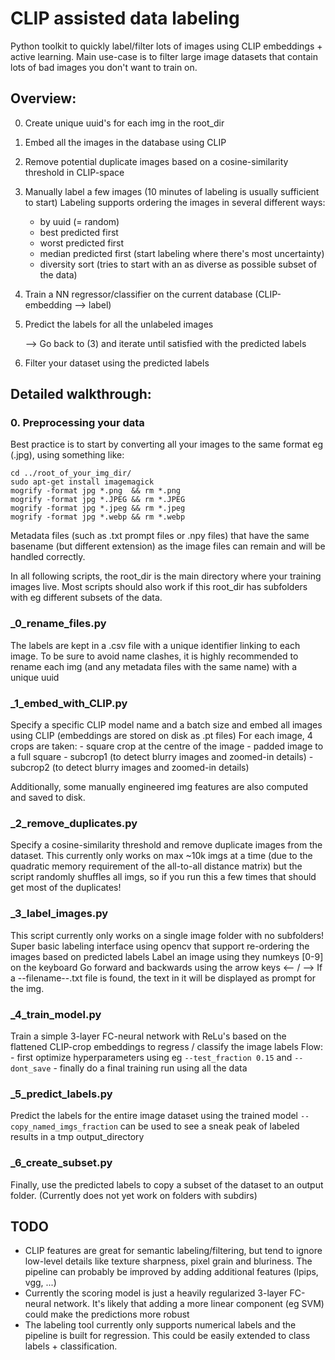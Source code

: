 # CLIP assisted data labeling
Python toolkit to quickly label/filter lots of images using CLIP embeddings + active learning.
Main use-case is to filter large image datasets that contain lots of bad images you don't want to train on.

## Overview:
0. Create unique uuid's for each img in the root_dir
1. Embed all the images in the database using CLIP
2. Remove potential duplicate images based on a cosine-similarity threshold in CLIP-space
3. Manually label a few images (10 minutes of labeling is usually sufficient to start)
Labeling supports ordering the images in several different ways:
    - by uuid (= random)
    - best predicted first
    - worst predicted first
    - median predicted first (start labeling where there's most uncertainty)
    - diversity sort (tries to start with an as diverse as possible subset of the data)
4. Train a NN regressor/classifier on the current database (CLIP-embedding --> label)
5. Predict the labels for all the unlabeled images	

	--> Go back to (3) and iterate until satisfied with the predicted labels
6. Filter your dataset using the predicted labels


## Detailed walkthrough:

### 0. Preprocessing your data
Best practice is to start by converting all your images to the same format eg (.jpg), using something like:

```
cd ../root_of_your_img_dir/
sudo apt-get install imagemagick
mogrify -format jpg *.png  && rm *.png
mogrify -format jpg *.JPEG && rm *.JPEG
mogrify -format jpg *.jpeg && rm *.jpeg
mogrify -format jpg *.webp && rm *.webp
```

Metadata files (such as .txt prompt files or .npy files) that have the same basename (but different extension) as the image files can remain and will be handled correctly.

In all following scripts, the root_dir is the main directory where your training images live.
Most scripts should also work if this root_dir has subfolders with eg different subsets of the data.

### _0_rename_files.py
The labels are kept in a .csv file with a unique identifier linking to each image.
To be sure to avoid name clashes, it is highly recommended to rename each img (and any metadata files with the same name) with a unique uuid

### _1_embed_with_CLIP.py
Specify a specific CLIP model name and a batch size and embed all images using CLIP (embeddings are stored on disk as .pt files)
For each image, 4 crops are taken:
	- square crop at the centre of the image
	- padded image to a full square
	- subcrop1 (to detect blurry images and zoomed-in details)
	- subcrop2 (to detect blurry images and zoomed-in details)
	
Additionally, some manually engineered img features are also computed and saved to disk.
	
### _2_remove_duplicates.py
Specify a cosine-similarity threshold and remove duplicate images from the dataset.
This currently only works on max ~10k imgs at a time (due to the quadratic memory requirement of the all-to-all distance matrix)
but the script randomly shuffles all imgs, so if you run this a few times that should get most of the duplicates!

### _3_label_images.py
This script currently only works on a single image folder with no subfolders!
Super basic labeling interface using opencv that support re-ordering the images based on predicted labels
Label an image using they numkeys [0-9] on the keyboard
Go forward and backwards using the arrow keys <-- / -->
If a --filename--.txt file is found, the text in it will be displayed as prompt for the img.

### _4_train_model.py
Train a simple 3-layer FC-neural network with ReLu's based on the flattened CLIP-crop embeddings to regress / classify the image labels
Flow:
	- first optimize hyperparameters using eg `--test_fraction 0.15` and `--dont_save`
	- finally do a final training run using all the data

### _5_predict_labels.py
Predict the labels for the entire image dataset using the trained model
`--copy_named_imgs_fraction` can be used to see a sneak peak of labeled results in a tmp output_directory

### _6_create_subset.py
Finally, use the predicted labels to copy a subset of the dataset to an output folder.
(Currently does not yet work on folders with subdirs)

## TODO
- CLIP features are great for semantic labeling/filtering, but tend to ignore low-level details like texture sharpness, pixel grain and bluriness.
The pipeline can probably be improved by adding additional features (lpips, vgg, ...)
- Currently the scoring model is just a heavily regularized 3-layer FC-neural network. It's likely that adding a more linear component (eg SVM) could make the predictions more robust
- The labeling tool currently only supports numerical labels and the pipeline is built for regression. This could be easily extended to class labels + classification.

